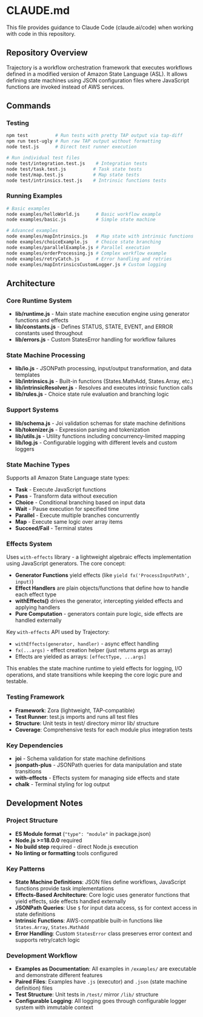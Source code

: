 # CLAUDE.md

This file provides guidance to Claude Code (claude.ai/code) when working with code in this repository.

## Repository Overview

Trajectory is a workflow orchestration framework that executes workflows defined in a modified version of Amazon State Language (ASL). It allows defining state machines using JSON configuration files where JavaScript functions are invoked instead of AWS services.

## Commands

### Testing
```bash
npm test          # Run tests with pretty TAP output via tap-diff
npm run test-ugly # Run raw TAP output without formatting
node test.js      # Direct test runner execution

# Run individual test files
node test/integration.test.js    # Integration tests
node test/task.test.js          # Task state tests
node test/map.test.js           # Map state tests
node test/intrinsics.test.js    # Intrinsic functions tests
```

### Running Examples
```bash
# Basic examples
node examples/helloWorld.js      # Basic workflow example
node examples/basic.js           # Simple state machine

# Advanced examples  
node examples/mapIntrinsics.js   # Map state with intrinsic functions
node examples/choiceExample.js   # Choice state branching
node examples/parallelExample.js # Parallel execution
node examples/orderProcessing.js # Complex workflow example
node examples/retryCatch.js      # Error handling and retries
node examples/mapIntrinsicsCustomLogger.js # Custom logging
```

## Architecture

### Core Runtime System
- **lib/runtime.js** - Main state machine execution engine using generator functions and effects
- **lib/constants.js** - Defines STATUS, STATE, EVENT, and ERROR constants used throughout
- **lib/errors.js** - Custom StatesError handling for workflow failures

### State Machine Processing
- **lib/io.js** - JSONPath processing, input/output transformation, and data templates
- **lib/intrinsics.js** - Built-in functions (States.MathAdd, States.Array, etc.)
- **lib/intrinsicResolver.js** - Resolves and executes intrinsic function calls
- **lib/rules.js** - Choice state rule evaluation and branching logic

### Support Systems
- **lib/schema.js** - Joi validation schemas for state machine definitions
- **lib/tokenizer.js** - Expression parsing and tokenization
- **lib/utils.js** - Utility functions including concurrency-limited mapping
- **lib/log.js** - Configurable logging with different levels and custom loggers

### State Machine Types
Supports all Amazon State Language state types:
- **Task** - Execute JavaScript functions
- **Pass** - Transform data without execution
- **Choice** - Conditional branching based on input data
- **Wait** - Pause execution for specified time
- **Parallel** - Execute multiple branches concurrently  
- **Map** - Execute same logic over array items
- **Succeed/Fail** - Terminal states

### Effects System
Uses `with-effects` library - a lightweight algebraic effects implementation using JavaScript generators. The core concept:

- **Generator Functions** yield effects (like `yield fx('ProcessInputPath', input)`)
- **Effect Handlers** are plain objects/functions that define how to handle each effect type
- **withEffects()** drives the generator, intercepting yielded effects and applying handlers
- **Pure Computation** - generators contain pure logic, side effects are handled externally

Key `with-effects` API used by Trajectory:
- `withEffects(generator, handler)` - async effect handling
- `fx(...args)` - effect creation helper (just returns args as array)
- Effects are yielded as arrays: `[effectType, ...args]`

This enables the state machine runtime to yield effects for logging, I/O operations, and state transitions while keeping the core logic pure and testable.

### Testing Framework
- **Framework**: Zora (lightweight, TAP-compatible)
- **Test Runner**: test.js imports and runs all test files
- **Structure**: Unit tests in test/ directory mirror lib/ structure
- **Coverage**: Comprehensive tests for each module plus integration tests

### Key Dependencies
- **joi** - Schema validation for state machine definitions
- **jsonpath-plus** - JSONPath queries for data manipulation and state transitions  
- **with-effects** - Effects system for managing side effects and state
- **chalk** - Terminal styling for log output

## Development Notes

### Project Structure
- **ES Module format** (`"type": "module"` in package.json)
- **Node.js >=18.0.0** required
- **No build step** required - direct Node.js execution
- **No linting or formatting** tools configured

### Key Patterns
- **State Machine Definitions**: JSON files define workflows, JavaScript functions provide task implementations
- **Effects-Based Architecture**: Core logic uses generator functions that yield effects, side effects handled externally
- **JSONPath Queries**: Use `$` for input data access, `$$` for context access in state definitions
- **Intrinsic Functions**: AWS-compatible built-in functions like `States.Array`, `States.MathAdd`
- **Error Handling**: Custom `StatesError` class preserves error context and supports retry/catch logic

### Development Workflow
- **Examples as Documentation**: All examples in `/examples/` are executable and demonstrate different features
- **Paired Files**: Examples have `.js` (executor) and `.json` (state machine definition) files
- **Test Structure**: Unit tests in `/test/` mirror `/lib/` structure
- **Configurable Logging**: All logging goes through configurable logger system with immutable context